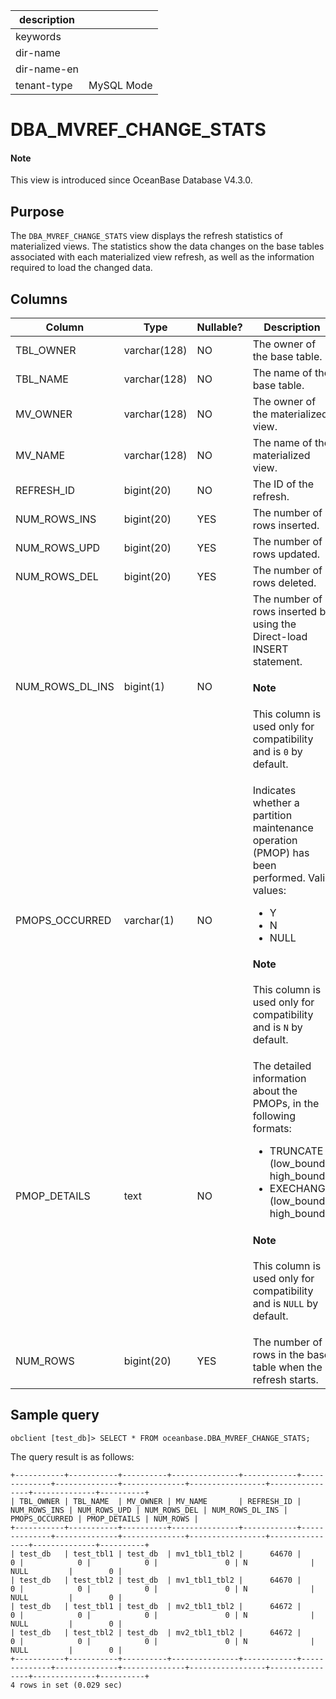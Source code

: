 | description ||
|---|---|
| keywords ||
| dir-name ||
| dir-name-en ||
| tenant-type | MySQL Mode |

# DBA_MVREF_CHANGE_STATS

<main id="notice" type='explain'>
<h4>Note</h4>
<p>This view is introduced since OceanBase Database V4.3.0. </p>
</main>

## Purpose

The `DBA_MVREF_CHANGE_STATS` view displays the refresh statistics of materialized views. The statistics show the data changes on the base tables associated with each materialized view refresh, as well as the information required to load the changed data.

## Columns

| **Column** | **Type** | **Nullable?** | **Description** |
| --- | --- | --- | --- |
| TBL_OWNER | varchar(128) | NO | The owner of the base table. |
| TBL_NAME | varchar(128) | NO | The name of the base table. |
| MV_OWNER | varchar(128) | NO | The owner of the materialized view. |
| MV_NAME | varchar(128) | NO | The name of the materialized view. |
| REFRESH_ID | bigint(20) | NO | The ID of the refresh. |
| NUM_ROWS_INS | bigint(20) | YES | The number of rows inserted. |
| NUM_ROWS_UPD | bigint(20) | YES | The number of rows updated. |
| NUM_ROWS_DEL | bigint(20) | YES | The number of rows deleted. |
| NUM_ROWS_DL_INS | bigint(1) | NO | The number of rows inserted by using the Direct-load INSERT statement.<main id="notice" type='explain'> <h4>Note</h4><p>This column is used only for compatibility and is `0` by default. </p></main> |
| PMOPS_OCCURRED | varchar(1) | NO | Indicates whether a partition maintenance operation (PMOP) has been performed. Valid values:<ul><li>Y  </li><li>N </li><li>NULL </li></ul><main id="notice" type='explain'> <h4>Note</h4><p>This column is used only for compatibility and is `N` by default. </p></main> |
| PMOP_DETAILS | text | NO | The detailed information about the PMOPs, in the following formats:<ul><li>TRUNCATE (low_bound, high_bound)  </li><li>EXECHANGE (low_bound, high_bound) </li></ul><main id="notice" type='explain'> <h4>Note</h4><p>This column is used only for compatibility and is `NULL` by default. </p></main> |
| NUM_ROWS | bigint(20) | YES | The number of rows in the base table when the refresh starts. |

## Sample query

```shell
obclient [test_db]> SELECT * FROM oceanbase.DBA_MVREF_CHANGE_STATS;
```

The query result is as follows:

```shell
+-----------+-----------+----------+---------------+------------+--------------+--------------+--------------+-----------------+----------------+--------------+----------+
| TBL_OWNER | TBL_NAME  | MV_OWNER | MV_NAME       | REFRESH_ID | NUM_ROWS_INS | NUM_ROWS_UPD | NUM_ROWS_DEL | NUM_ROWS_DL_INS | PMOPS_OCCURRED | PMOP_DETAILS | NUM_ROWS |
+-----------+-----------+----------+---------------+------------+--------------+--------------+--------------+-----------------+----------------+--------------+----------+
| test_db   | test_tbl1 | test_db  | mv1_tbl1_tbl2 |      64670 |            0 |            0 |            0 |               0 | N              | NULL         |        0 |
| test_db   | test_tbl2 | test_db  | mv1_tbl1_tbl2 |      64670 |            0 |            0 |            0 |               0 | N              | NULL         |        0 |
| test_db   | test_tbl1 | test_db  | mv2_tbl1_tbl2 |      64672 |            0 |            0 |            0 |               0 | N              | NULL         |        0 |
| test_db   | test_tbl2 | test_db  | mv2_tbl1_tbl2 |      64672 |            0 |            0 |            0 |               0 | N              | NULL         |        0 |
+-----------+-----------+----------+---------------+------------+--------------+--------------+--------------+-----------------+----------------+--------------+----------+
4 rows in set (0.029 sec)
```
